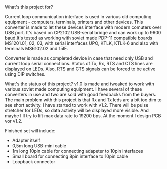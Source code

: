 What's this project for?

Current loop communication interface is used in various old computing equipment - computers, terminals, printers and other devices. This converter is made to let these devices interface with modern comuters over USB port. It's based on CP2102 USB-serial bridge and can work up to 9600 baud.It's tested as working with soviet made PDP-11 compatible boards MS1201.01, 02, 03, with serial interfaces UPO, KTLK, KTLK-6 and also with terminals MS6102.02 and 15IE.

Converter is made as completed device in case that need only USB and current loop serial connections. Status of Tx, Rx, RTS and CTS lines are displayed on LEDs. Also, RTS and CTS signals can be forced to be active using DIP switches.

What's the status of this project?
v1.0 is made and tweaked to work with various soviet made computing equipment. I have several of these converters in use and two are sold with good feedbacks from the buyers. The main problem with this project is that Rx and Tx leds are a bit too dim to see short activity. I have started to work with v1.2. There will be pulse stretcher for LEDs, so data activity will be displayed more visible. And maybe I'll try to lift max data rate to 19200 bps. At the moment I design PCB vor v1.2.

Finished set will include:
  - Adapter itself
  - 0,5m long USB-mini cable
  - 1m long 10pin cable for connecting adapeter to 10pin interfaces
  - Small board for connecting 8pin interface to 10pin cable
  - Loopback connector
